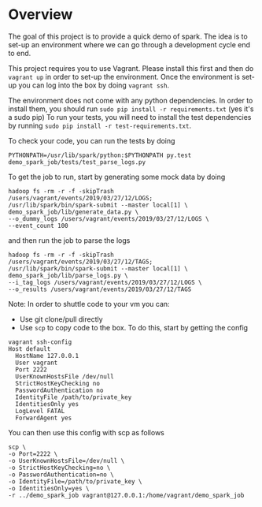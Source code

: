 # Overview
The goal of this project is to provide a quick demo of spark.
The idea is to set-up an environment where we can go through a development cycle end to end.

This project requires you to use Vagrant.
Please install this first and then do `vagrant up` in order to set-up the environment.
Once the environment is set-up you can log into the box by doing `vagrant ssh`.

The environment does not come with any python dependencies.
In order to install them, you should run `sudo pip install -r requirements.txt` (yes it's a sudo pip)
To run your tests, you will need to install the test dependencies by running `sudo pip install -r test-requirements.txt`.

To check your code, you can run the tests by doing
```commandline
PYTHONPATH=/usr/lib/spark/python:$PYTHONPATH py.test demo_spark_job/tests/test_parse_logs.py
```

To get the job to run, start by generating some mock data by doing
```commandline
hadoop fs -rm -r -f -skipTrash /users/vagrant/events/2019/03/27/12/LOGS;
/usr/lib/spark/bin/spark-submit --master local[1] \
demo_spark_job/lib/generate_data.py \
--o_dummy_logs /users/vagrant/events/2019/03/27/12/LOGS \
--event_count 100
```

and then run the job to parse the logs
```commandline
hadoop fs -rm -r -f -skipTrash /users/vagrant/events/2019/03/27/12/TAGS;
/usr/lib/spark/bin/spark-submit --master local[1] \
demo_spark_job/lib/parse_logs.py \
--i_tag_logs /users/vagrant/events/2019/03/27/12/LOGS \
--o_results /users/vagrant/events/2019/03/27/12/TAGS
```

Note: In order to shuttle code to your vm you can:
* Use git clone/pull directly
* Use `scp` to copy code to the box.  To do this, start by getting the config
```commandline
vagrant ssh-config
Host default
  HostName 127.0.0.1
  User vagrant
  Port 2222
  UserKnownHostsFile /dev/null
  StrictHostKeyChecking no
  PasswordAuthentication no
  IdentityFile /path/to/private_key
  IdentitiesOnly yes
  LogLevel FATAL
  ForwardAgent yes
```
You can then use this config with scp as follows
```commandline
scp \
-o Port=2222 \
-o UserKnownHostsFile=/dev/null \
-o StrictHostKeyChecking=no \
-o PasswordAuthentication=no \
-o IdentityFile=/path/to/private_key \
-o IdentitiesOnly=yes \
-r ../demo_spark_job vagrant@127.0.0.1:/home/vagrant/demo_spark_job
```
